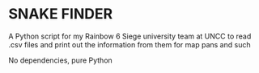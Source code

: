 # SNAKE FINDER

A Python script for my Rainbow 6 Siege university team at UNCC to read .csv files and print out the information from them for map pans and such

No dependencies, pure Python